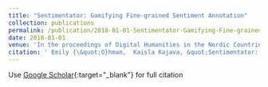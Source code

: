 ```yaml
---
title: "Sentimentator: Gamifying Fine-grained Sentiment Annotation"
collection: publications
permalink: /publication/2018-01-01-Sentimentator-Gamifying-Fine-grained-Sentiment-Annotation
date: 2018-01-01
venue: 'In the proceedings of Digital Humanities in the Nordic Countries 2018'
citation: ' Emily {\&quot;O}hman,  Kaisla Kajava, &quot;Sentimentator: Gamifying Fine-grained Sentiment Annotation.&quot; In the proceedings of Digital Humanities in the Nordic Countries 2018, 2018.'
---
```

Use [Google Scholar](https://scholar.google.com/scholar?q=Sentimentator:+Gamifying+Fine+grained+Sentiment+Annotation){:target="_blank"} for full citation